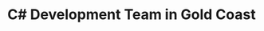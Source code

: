 ---
title: C# Development Team in Gold Coast
permalink: /landings/locations/gold-coast/developer/c-
technology: C#
location: Gold Coast
---